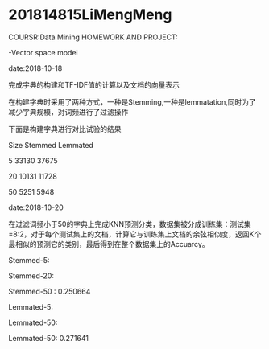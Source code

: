 # 201814815LiMengMeng
COURSR:Data Mining 
HOMEWORK AND PROJECT:

-Vector space model

date:2018-10-18

完成字典的构建和TF-IDF值的计算以及文档的向量表示

在构建字典时采用了两种方式，一种是Stemming,一种是lemmatation,同时为了减少字典规模，对词频进行了过滤操作

下面是构建字典进行对比试验的结果

Size   Stemmed    Lemmated

5      33130      37675

20     10131      11728

50     5251       5948

date:2018-10-20

在过滤词频小于50的字典上完成KNN预测分类，数据集被分成训练集：测试集=8:2，对于每个测试集上的文档，计算它与训练集上文档的余弦相似度，返回K个最相似的预测它的类别，最后得到在整个数据集上的Accuarcy。

Stemmed-5:

Stemmed-20:

Stemmed-50 : 0.250664

Lemmated-5:

Lemmated-50:

Lemmated-50: 0.271641
 
